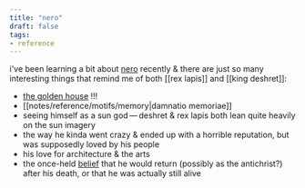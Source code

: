 ```yaml
---
title: "nero"
draft: false
tags:
- reference
---
```


i've been learning a bit about [nero](https://en.wikipedia.org/wiki/Nero?useskin=vector) recently & there are just so many interesting things that remind me of both [[rex lapis]] and [[king deshret]]:
- [the golden house](https://en.wikipedia.org/wiki/Domus_Aurea?useskin=vector) !!!
- [[notes/reference/motifs/memory|damnatio memoriae]]
- seeing himself as a sun god — deshret & rex lapis both lean quite heavily on the sun imagery
- the way he kinda went crazy & ended up with a horrible reputation, but was supposedly loved by his people 
- his love for architecture & the arts
- the once-held [belief](https://en.wikipedia.org/wiki/Nero_Redivivus_legend?useskin=vector) that he would return (possibly as the antichrist?) after his death, or that he was actually still alive